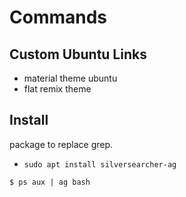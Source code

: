 # Commands

## Custom Ubuntu Links

- material theme ubuntu
- flat remix theme

## Install
package to replace grep.

- `sudo apt install silversearcher-ag` 

```
$ ps aux | ag bash
 ```